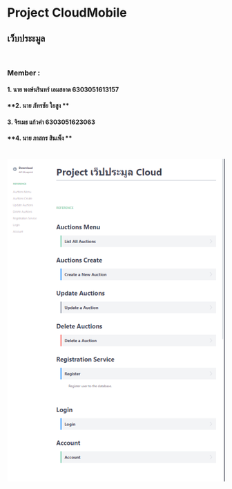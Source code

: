**Project CloudMobile**
===============
## เว็บประะมูล
<br>

### **Member :**


#### **1. นาย พงษ์นรินทร์   เอมสอาด 6303051613157**

#### **2. นาย ภัทรชัย   ใยสูง **

#### **3. จิรเมธ   แก้วคำ  6303051623063**

#### **4. นาย ภาสกร   สินเพ็ง **
#


![Alt text](./apiary.png)

#